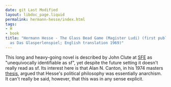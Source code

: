 ```yaml
---
date: git Last Modified
layout: libdoc_page.liquid
permalink: hermann-hesse/index.html
tags:
- H
- book
title: "Hermann Hesse - The Glass Bead Game (Magister Ludi) (first published in 1943
  as Das Glasperlenspiel; English translation 1969)"
---
```


This long and heavy-going novel is described by John Clute at <a href="https://sf-encyclopedia.com/entry/hesse_hermann">SFE</a> as "unequivocally identifiable as sf", yet despite the future setting it doesn't really read as sf. Its interest here is that Alan N. Canton, in his 1974 masters <a href="https://scholarworks.wm.edu/cgi/viewcontent.cgi?article=3807&context=etd#:~">thesis</a>, argued that Hesse's political philosophy was essentially anarchism. It can't really be said, however, that this was in any sense explicit.